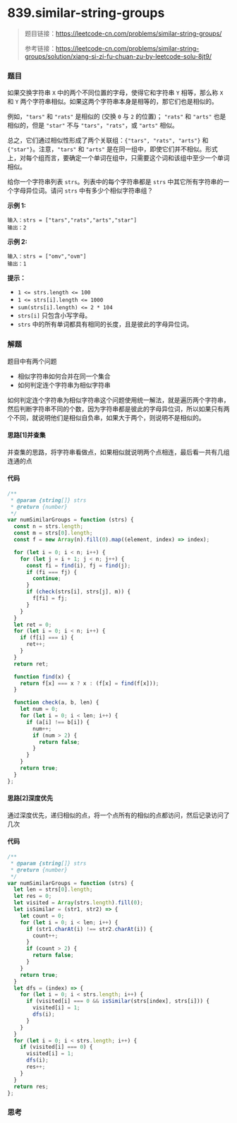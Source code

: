 # 839.similar-string-groups

> 题目链接：https://leetcode-cn.com/problems/similar-string-groups/
>
> 参考链接：https://leetcode-cn.com/problems/similar-string-groups/solution/xiang-si-zi-fu-chuan-zu-by-leetcode-solu-8jt9/

### 题目

如果交换字符串 `X` 中的两个不同位置的字母，使得它和字符串 `Y` 相等，那么称 `X` 和 `Y` 两个字符串相似。如果这两个字符串本身是相等的，那它们也是相似的。

例如，`"tars"` 和 `"rats"` 是相似的 (交换 `0` 与 `2` 的位置)； `"rats"` 和 `"arts"` 也是相似的，但是 `"star"` 不与 `"tars"`，`"rats"`，或 `"arts"` 相似。

总之，它们通过相似性形成了两个关联组：`{"tars", "rats", "arts"}` 和 `{"star"}`。注意，`"tars"` 和 `"arts"` 是在同一组中，即使它们并不相似。形式上，对每个组而言，要确定一个单词在组中，只需要这个词和该组中至少一个单词相似。

给你一个字符串列表 `strs`。列表中的每个字符串都是 `strs` 中其它所有字符串的一个字母异位词。请问 `strs` 中有多少个相似字符串组？

**示例  1:**

```
输入：strs = ["tars","rats","arts","star"]
输出：2
```

**示例  2:**

```
输入：strs = ["omv","ovm"]
输出：1
```

**提示：**

- `1 <= strs.length <= 100`
- `1 <= strs[i].length <= 1000`
- `sum(strs[i].length) <= 2 * 104`
- `strs[i]` 只包含小写字母。
- `strs` 中的所有单词都具有相同的长度，且是彼此的字母异位词。



### 解题

题目中有两个问题

* 相似字符串如何合并在同一个集合
* 如何判定连个字符串为相似字符串

如何判定连个字符串为相似字符串这个问题使用统一解法，就是遍历两个字符串，然后判断字符串不同的个数，因为字符串都是彼此的字母异位词，所以如果只有两个不同，就说明他们是相似自负串，如果大于两个，则说明不是相似的。

#### 思路[1]并查集

并查集的思路，将字符串看做点，如果相似就说明两个点相连，最后看一共有几组连通的点

#### 代码

```javascript
/**
 * @param {string[]} strs
 * @return {number}
 */
var numSimilarGroups = function (strs) {
  const n = strs.length;
  const m = strs[0].length;
  const f = new Array(n).fill(0).map((element, index) => index);

  for (let i = 0; i < n; i++) {
    for (let j = i + 1; j < n; j++) {
      const fi = find(i), fj = find(j);
      if (fi === fj) {
        continue;
      }
      if (check(strs[i], strs[j], m)) {
        f[fi] = fj;
      }
    }
  }
  let ret = 0;
  for (let i = 0; i < n; i++) {
    if (f[i] === i) {
      ret++;
    }
  }
  return ret;

  function find(x) {
    return f[x] === x ? x : (f[x] = find(f[x]));
  }

  function check(a, b, len) {
    let num = 0;
    for (let i = 0; i < len; i++) {
      if (a[i] !== b[i]) {
        num++;
        if (num > 2) {
          return false;
        }
      }
    }
    return true;
  }
};

```

#### 思路[2]深度优先

通过深度优先，递归相似的点，将一个点所有的相似的点都访问，然后记录访问了几次

#### 代码

```javascript
/**
 * @param {string[]} strs
 * @return {number}
 */
var numSimilarGroups = function (strs) {
  let len = strs[0].length;
  let res = 0;
  let visited = Array(strs.length).fill(0);
  let isSimilar = (str1, str2) => {
    let count = 0;
    for (let i = 0; i < len; i++) {
      if (str1.charAt(i) !== str2.charAt(i)) {
        count++;
      }
      if (count > 2) {
        return false;
      }
    }
    return true;
  }
  let dfs = (index) => {
    for (let i = 0; i < strs.length; i++) {
      if (visited[i] === 0 && isSimilar(strs[index], strs[i])) {
        visited[i] = 1;
        dfs(i);
      }
    }
  }
  for (let i = 0; i < strs.length; i++) {
    if (visited[i] === 0) {
      visited[i] = 1;
      dfs(i);
      res++;
    }
  }
  return res;
};
```



### 思考


